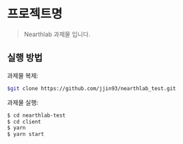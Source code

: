 # 프로젝트명
> Nearthlab 과제물 입니다.


## 실행 방법

과제물 복제:

```sh
$git clone https://github.com/jjin93/nearthlab_test.git
```

과제물 실행: 

```sh
$ cd nearthlab-test
$ cd client
$ yarn
$ yarn start
```

